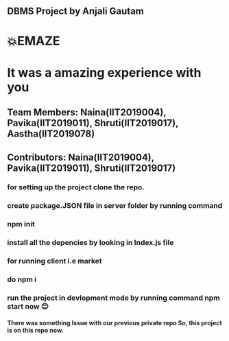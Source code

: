 ## DBMS Project by Anjali Gautam
# 💥EMAZE
# It was a amazing experience with you
## Team Members: Naina(IIT2019004), Pavika(IIT2019011), Shruti(IIT2019017), Aastha(IIT2019078)
## Contributors: Naina(IIT2019004), Pavika(IIT2019011), Shruti(IIT2019017)

### for setting up the project clone the repo.
### create package.JSON file in server folder by running command

### npm init

### install all the depencies by looking in Index.js file

### for running client i.e market 
### do npm i 
### run the project in devlopment mode by running command npm start now 😊

#### There was something Issue with our previous private repo So, this project is on this repo now.
